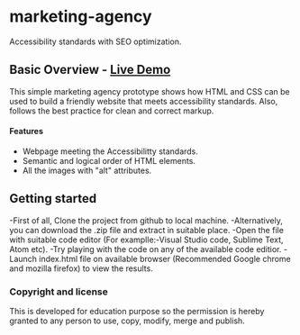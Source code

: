# marketing-agency
Accessibility standards with SEO optimization.

## Basic Overview - [Live Demo](https://react-shopping-cart-67954.firebaseapp.com/)

This simple marketing agency prototype shows how HTML and CSS can be used to build a friendly website that meets accessibility standards. Also, follows the best practice for clean and correct markup.

#### Features

- Webpage meeting the Accessibilitty standards.
- Semantic and logical order of HTML elements.
- All the images with "alt" attributes.

## Getting started

-First of all, Clone the project from github to local machine.
-Alternatively, you can download the .zip file and extract in suitable place. 
-Open the file with suitable code editor (For examplle:-Visual Studio code, Sublime Text, Atom etc).
-Try playing with the code on any of the available code editior.
-Launch index.html file on available browser (Recommended Google chrome and mozilla firefox) to view the results. 

### Copyright and license

This is developed for education purpose so the permission is hereby granted to any person to use, copy, modify, merge and publish.

